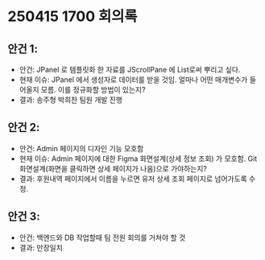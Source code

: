 # 250415 1700 회의록
## 안건 1: 
- 안건: JPanel 로 템플릿화 한 자료를 JScrollPane 에 List로써 뿌리고 싶다.
- 현재 이슈: JPanel 에서 생성자로 데이터를 받을 것임. 얼마나 어떤 매개변수가 들어올지 모름. 이를 정규화할 방법이 있는지?
- 결과: 송주형 박희찬 팀원 개발 진행

## 안건 2:
- 안건: Admin 페이지의 디자인 기능 모호함
- 현재 이슈: Admin 페이지에 대한 Figma 화면설계(상세 정보 조회) 가 모호함. Git 화면설계(화면을 클릭하면 상세 페이지가 나옴)으로 가야하는지?
- 결과: 후원내역 페이지에서 이름을 누르면 유저 상세 조회 페이지로 넘어가도록 수정.

## 안건 3:
- 안건: 백엔드와 DB 작업할때 팀 전원 회의를 거쳐야 할 것
- 결과: 만장일치
